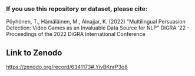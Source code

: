 ### If you use this repository or dataset, please cite:

Pöyhönen, T., Hämäläinen, M., Alnajjar, K. (2022) "Multilingual Persuasion Detection: Video Games as an Invaluable Data Source for NLP" DiGRA '22 - Proceedings of the 2022 DiGRA International Conference

## Link to Zenodo
https://zenodo.org/record/6341173#.YivBKnrP3o8
